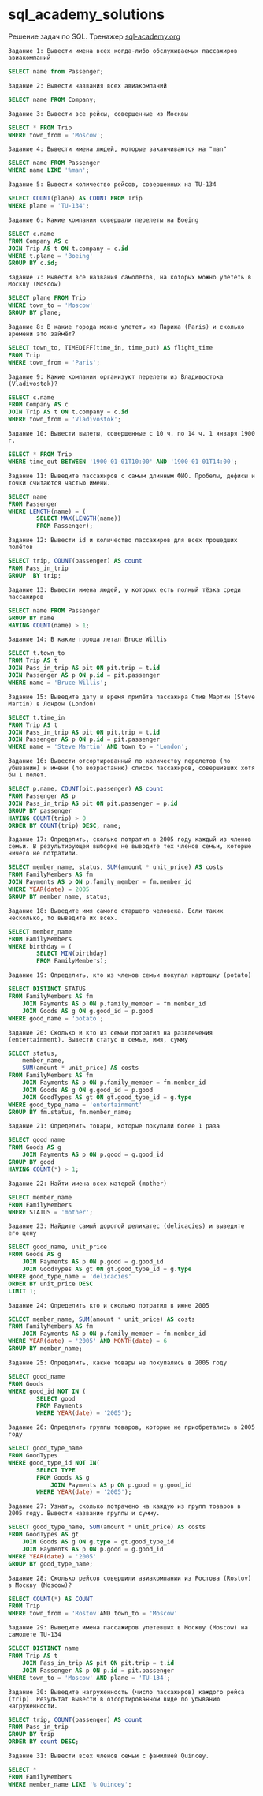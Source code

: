 # sql_academy_solutions

Решение задач по SQL. Тренажер [sql-academy.org](https://sql-academy.org/ru/trainer)

`Задание 1: Вывести имена всех когда-либо обслуживаемых пассажиров авиакомпаний`
```sql
SELECT name from Passenger;
```

`Задание 2: Вывести названия всеx авиакомпаний`
```sql
SELECT name FROM Company;
```

`Задание 3: Вывести все рейсы, совершенные из Москвы`
```sql
SELECT * FROM Trip 
WHERE town_from = 'Moscow';
```

`Задание 4: Вывести имена людей, которые заканчиваются на "man"`
```sql
SELECT name FROM Passenger
WHERE name LIKE '%man';
```

`Задание 5: Вывести количество рейсов, совершенных на TU-134`
```sql
SELECT COUNT(plane) AS COUNT FROM Trip
WHERE plane = 'TU-134';
```

`Задание 6: Какие компании совершали перелеты на Boeing`
```sql
SELECT c.name
FROM Company AS c 
JOIN Trip AS t ON t.company = c.id
WHERE t.plane = 'Boeing'
GROUP BY c.id;
```

`Задание 7: Вывести все названия самолётов, на которых можно улететь в Москву (Moscow)`
```sql
SELECT plane FROM Trip
WHERE town_to = 'Moscow'
GROUP BY plane;
```

`Задание 8: В какие города можно улететь из Парижа (Paris) и сколько времени это займёт?`
```sql
SELECT town_to, TIMEDIFF(time_in, time_out) AS flight_time
FROM Trip
WHERE town_from = 'Paris';
```

`Задание 9: Какие компании организуют перелеты из Владивостока (Vladivostok)?`
```sql
SELECT c.name 
FROM Company AS c
JOIN Trip AS t ON t.company = c.id
WHERE town_from = 'Vladivostok';
```

`Задание 10: Вывести вылеты, совершенные с 10 ч. по 14 ч. 1 января 1900 г.`
```sql
SELECT * FROM Trip
WHERE time_out BETWEEN '1900-01-01T10:00' AND '1900-01-01T14:00';
```

`Задание 11: Выведите пассажиров с самым длинным ФИО. Пробелы, дефисы и точки считаются частью имени.`
```sql
SELECT name
FROM Passenger
WHERE LENGTH(name) = (
		SELECT MAX(LENGTH(name))
		FROM Passenger);
```

`Задание 12: Вывести id и количество пассажиров для всех прошедших полётов`
```sql
SELECT trip, COUNT(passenger) AS count
FROM Pass_in_trip
GROUP  BY trip;
```

`Задание 13: Вывести имена людей, у которых есть полный тёзка среди пассажиров`
```sql
SELECT name FROM Passenger
GROUP BY name
HAVING COUNT(name) > 1;
```

`Задание 14: В какие города летал Bruce Willis`
```sql
SELECT t.town_to 
FROM Trip AS t
JOIN Pass_in_trip AS pit ON pit.trip = t.id
JOIN Passenger AS p ON p.id = pit.passenger
WHERE name = 'Bruce Willis';
```

`Задание 15: Выведите дату и время прилёта пассажира Стив Мартин (Steve Martin) в Лондон (London)`
```sql
SELECT t.time_in
FROM Trip AS t
JOIN Pass_in_trip AS pit ON pit.trip = t.id
JOIN Passenger AS p ON p.id = pit.passenger
WHERE name = 'Steve Martin' AND town_to = 'London'; 
```

`Задание 16: Вывести отсортированный по количеству перелетов (по убыванию) и имени (по возрастанию) список пассажиров, совершивших хотя бы 1 полет.`
```sql
SELECT p.name, COUNT(pit.passenger) AS count
FROM Passenger AS p
JOIN Pass_in_trip AS pit ON pit.passenger = p.id
GROUP BY passenger
HAVING COUNT(trip) > 0
ORDER BY COUNT(trip) DESC, name;
```

`Задание 17: Определить, сколько потратил в 2005 году каждый из членов семьи. В результирующей выборке не выводите тех членов семьи, которые ничего не потратили.`
```sql
SELECT member_name, status, SUM(amount * unit_price) AS costs
FROM FamilyMembers AS fm
JOIN Payments AS p ON p.family_member = fm.member_id
WHERE YEAR(date) = 2005
GROUP BY member_name, status;
```

`Задание 18: Выведите имя самого старшего человека. Если таких несколько, то выведите их всех.`
```sql
SELECT member_name
FROM FamilyMembers
WHERE birthday = (
		SELECT MIN(birthday)
		FROM FamilyMembers);
```

`Задание 19: Определить, кто из членов семьи покупал картошку (potato)`
```sql
SELECT DISTINCT STATUS
FROM FamilyMembers AS fm
	JOIN Payments AS p ON p.family_member = fm.member_id
	JOIN Goods AS g ON g.good_id = p.good
WHERE good_name = 'potato';
```

`Задание 20: Сколько и кто из семьи потратил на развлечения (entertainment). Вывести статус в семье, имя, сумму`
```sql
SELECT status,
	member_name,
	SUM(amount * unit_price) AS costs
FROM FamilyMembers AS fm
	JOIN Payments AS p ON p.family_member = fm.member_id
	JOIN Goods AS g ON g.good_id = p.good
	JOIN GoodTypes AS gt ON gt.good_type_id = g.type
WHERE good_type_name = 'entertainment'
GROUP BY fm.status, fm.member_name;
```

`Задание 21: Определить товары, которые покупали более 1 раза`
```sql
SELECT good_name
FROM Goods AS g
	JOIN Payments AS p ON p.good = g.good_id
GROUP BY good
HAVING COUNT(*) > 1;
```
`Задание 22: Найти имена всех матерей (mother)`
```sql
SELECT member_name
FROM FamilyMembers
WHERE STATUS = 'mother';
```

`Задание 23: Найдите самый дорогой деликатес (delicacies) и выведите его цену`
```sql
SELECT good_name, unit_price
FROM Goods AS g
	JOIN Payments AS p ON p.good = g.good_id
	JOIN GoodTypes AS gt ON gt.good_type_id = g.type
WHERE good_type_name = 'delicacies'
ORDER BY unit_price DESC
LIMIT 1;
```

`Задание 24: Определить кто и сколько потратил в июне 2005`
```sql
SELECT member_name, SUM(amount * unit_price) AS costs
FROM FamilyMembers AS fm
    JOIN Payments AS p ON p.family_member = fm.member_id
WHERE YEAR(date) = '2005' AND MONTH(date) = 6
GROUP BY member_name;
```

`Задание 25: Определить, какие товары не покупались в 2005 году`
```sql
SELECT good_name
FROM Goods
WHERE good_id NOT IN (
		SELECT good
		FROM Payments
		WHERE YEAR(date) = '2005');
```

`Задание 26: Определить группы товаров, которые не приобретались в 2005 году`
```sql
SELECT good_type_name
FROM GoodTypes
WHERE good_type_id NOT IN(
		SELECT TYPE
		FROM Goods AS g
			JOIN Payments AS p ON p.good = g.good_id
		WHERE YEAR(date) = '2005');
```

`Задание 27: Узнать, сколько потрачено на каждую из групп товаров в 2005 году. Вывести название группы и сумму.`
```sql
SELECT good_type_name, SUM(amount * unit_price) AS costs
FROM GoodTypes AS gt
    JOIN Goods AS g ON g.type = gt.good_type_id
    JOIN Payments AS p ON p.good = g.good_id
WHERE YEAR(date) = '2005'
GROUP BY good_type_name;
```

`Задание 28: Сколько рейсов совершили авиакомпании из Ростова (Rostov) в Москву (Moscow)?`
```sql
SELECT COUNT(*) AS COUNT
FROM Trip
WHERE town_from = 'Rostov'AND town_to = 'Moscow'
```

`Задание 29: Выведите имена пассажиров улетевших в Москву (Moscow) на самолете TU-134`
```sql
SELECT DISTINCT name
FROM Trip AS t
	JOIN Pass_in_trip AS pit ON pit.trip = t.id
	JOIN Passenger AS p ON p.id = pit.passenger
WHERE town_to = 'Moscow' AND plane = 'TU-134';
```

`Задание 30: Выведите нагруженность (число пассажиров) каждого рейса (trip). Результат вывести в отсортированном виде по убыванию нагруженности.`
```sql
SELECT trip, COUNT(passenger) AS count
FROM Pass_in_trip
GROUP BY trip
ORDER BY count DESC;
```

`Задание 31: Вывести всех членов семьи с фамилией Quincey.`
```sql
SELECT *
FROM FamilyMembers
WHERE member_name LIKE '% Quincey';
```
